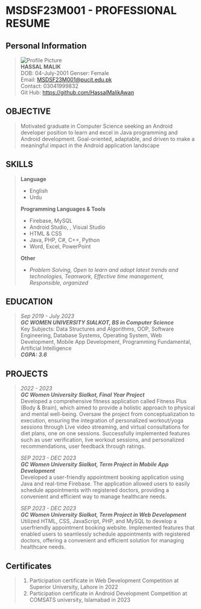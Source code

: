 # MSDSF23M001 - PROFESSIONAL RESUME

## Personal Information
>![Profile Picture](https://www.shutterstock.com/image-vector/blank-avatar-photo-place-holder-1095249842?irclickid=yt22s-36lxyPRnUx98SctTxgUkFTtbzUqzjM040&irgwc=1&pl=389191636625&utm_campaign=Eezy%2C%20LLC&utm_content=1636625&utm_medium=Affiliate&utm_source=38919&utm_term=www.vecteezy.com) <br/>
> **HASSAL MALIK**<br/>
> DOB: 04-July-2001
> Genser: Female<br/>
> Email: MSDSF23M001@pucit.edu.pk<br/>
> Contact: 03041999832<br/>
> Git Hub: https://github.com/HassalMalikAwan

## OBJECTIVE
>
>Motivated graduate in Computer Science seeking
>an Android developer position to learn and excel
>in Java programming and Android development.
>Goal-oriented, adaptable, and driven to make a
>meaningful impact in the Android application
>landscape
>

## SKILLS
> **Language**
>- English
>- Urdu
>
> **Programming Languages & Tools**
>- Firebase, MySQL
>- Android Studio, , Visual Studio
>- HTML & CSS
>- Java, PHP, C#, C++, Python
>- Word, Excel, PowerPoint
>
>**Other**
>
>- *Problem Solving, Open to learn and adopt latest
>trends and technologies, Teamwork, Effective
>time management, Responsible, organized*

## EDUCATION
> *Sep 2019 - July 2023* <br/>
> ***GC WOMEN UNIVERSITY SIALKOT, BS in Computer Science***<br/>
> Key Subjects: Data Structures and Algorithms, OOP, Software
> Engineering, Database Systems, Operating System, Web
> Development, Mobile App Development, Programming Fundamental,
> Artificial Intelligence<br/>
> ***CGPA: 3.6***

## PROJECTS
> *2022 - 2023*\
***GC Women University Sialkot, Final Year Project***\
Developed a comprehensive fitness application called Fitness Plus
(Body & Brain), which aimed to provide a holistic approach to
physical and mental well-being. Oversaw the project from
conceptualization to execution, ensuring the integration of
personalized workout/yoga sessions through Live video streaming,
and virtual consultations for diet plans, one on one sessions.
Successfully implemented features such as user verification, live
workout sessions, and personalized recommendations, user
feedback through ratings.
>
>*SEP 2023 - DEC 2023*\
***GC Women University Sialkot, Term Project in Mobile App
Development***\
Developed a user-friendly appointment booking application using
Java and real-time Firebase. The application allowed users to easily
schedule appointments with registered doctors, providing a
convenient and efficient way to manage healthcare needs.
>
>*SEP 2023 - DEC 2023*\
***GC Women University Sialkot, Term Project in Web Development***\
Utilized HTML, CSS, JavaScript, PHP, and MySQL to develop a userfriendly appointment booking website. Implemented features that
enabled users to seamlessly schedule appointments with registered
doctors, offering a convenient and efficient solution for managing
healthcare needs.

## Certificates

>1. Participation certificate in Web Development Competition at Superior University, Lahore in 2022
>2. Participation certificate in Android Development Competition at COMSATS university, Islamabad in 2023
